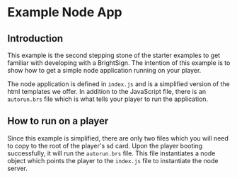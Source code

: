 # Example Node App

## Introduction

This example is the second stepping stone of the starter examples to get familiar with developing with a BrightSign. The intention of this example is to show how to get a simple node application running on your player.

The node application is defined in `index.js` and is a simplified version of the html templates we offer. In addition to the JavaScript file, there is an `autorun.brs` file which is what tells your player to run the application.

## How to run on a player

Since this example is simplified, there are only two files which you will need to copy to the root of the player's sd card. Upon the player booting successfully, it will run the `autorun.brs` file. This file instantiates a node object which points the player to the `index.js` file to instantiate the node server.